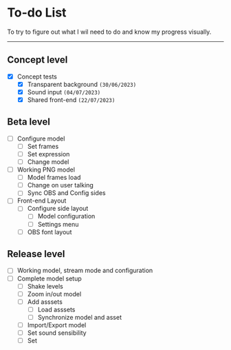 # To-do List

To try to figure out what I wil need to do and know my progress visually.

***

## Concept level
- [x] Concept tests
    - [x] Transparent background `(30/06/2023)`
    - [x] Sound input `(04/07/2023)`
    - [x] Shared front-end `(22/07/2023)`

## Beta level
- [ ] Configure model
    - [ ] Set frames
    - [ ] Set expression
    - [ ] Change model
- [ ] Working PNG model
    - [ ] Model frames load
    - [ ] Change on user talking
    - [ ] Sync OBS and Config sides
- [ ] Front-end Layout
    - [ ] Configure side layout
        - [ ] Model configuration
        - [ ] Settings menu
    - [ ] OBS font layout

## Release level
- [ ] Working model, stream mode and configuration
- [ ] Complete model setup
    - [ ] Shake levels
    - [ ] Zoom in/out model
    - [ ] Add asssets
        - [ ] Load asssets
        - [ ] Synchronize model and asset
    - [ ] Import/Export model
    - [ ] Set sound sensibility
    - [ ] Set